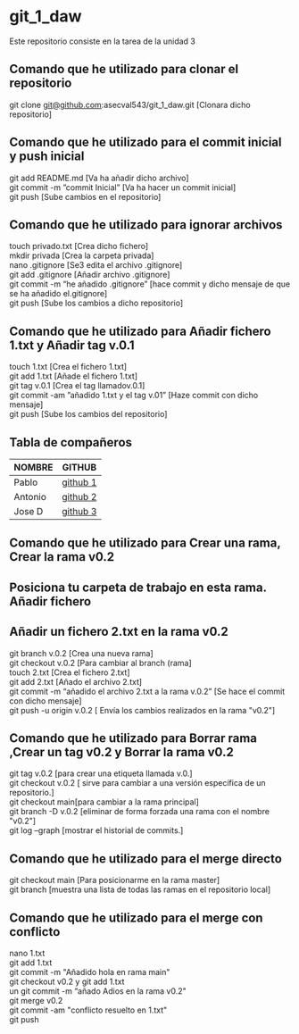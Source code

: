 # git_1_daw
Este repositorio  consiste en la tarea de la unidad 3 

## Comando que he  utilizado para clonar el repositorio
git clone git@github.com:asecval543/git_1_daw.git [Clonara dicho repositorio]<br>

## Comando que he utilizado para el commit inicial y push inicial
git add README.md [Va ha añadir dicho archivo]<br>
git commit -m ”commit Inicial” [Va ha hacer un commit inicial]<br>
git push [Sube cambios en el repositorio]<br>

## Comando que he utilizado para ignorar archivos
touch privado.txt [Crea dicho fichero]<br>
mkdir privada [Crea la carpeta privada]<br>
nano .gitignore [Se3 edita el archivo .gitignore]<br>
git add .gitignore [Añadir archivo .gitignore]<br>
git commit -m “he añadido  .gitignore” [hace commit y dicho mensaje  de que se ha añadido el.gitignore]<br>
git push [Sube los cambios a dicho repositorio]

## Comando que he  utilizado para Añadir fichero 1.txt y Añadir tag v.0.1
touch 1.txt [Crea el fichero 1.txt]<br>
git add 1.txt [Añade el fichero 1.txt]<br>
git tag v.0.1 [Crea el tag llamadov.0.1]<br>
git commit -am ”añadido 1.txt y el tag v.01” [Haze commit con dicho mensaje]<br>
git push [Sube los cambios del repositorio]

## Tabla de compañeros

| NOMBRE | GITHUB|
|--------|------|                   	 
| Pablo  | [github 1](https://github.com/pamadob/) |  
| Antonio| [github 2](https://github.com/anuncar621508)  |
| Jose D | [github 3](https://github.com/jjunlob074)   |

##  Comando que he  utilizado para Crear una rama, Crear la rama v0.2 
## Posiciona tu carpeta de trabajo en esta rama. Añadir fichero 
##  Añadir un fichero 2.txt en la rama v0.2

git branch v.0.2 [Crea una nueva rama]<br>
git checkout v.0.2 [Para cambiar al branch (rama]<br>
touch 2.txt [Crea el fichero 2.txt]<br>
git add 2.txt [Añado el archivo 2.txt]<br>
git commit -m “añadido el archivo 2.txt  a la rama v.0.2” [Se hace el commit con dicho mensaje]<br>
git push -u origin v.0.2 [ Envía los cambios realizados en la rama "v0.2"]
 
## Comando que he utilizado para  Borrar rama ,Crear un tag v0.2 y Borrar la rama v0.2
git tag v.0.2 [para crear una etiqueta  llamada v.0.]<br>
git checkout v.0.2 [ sirve para cambiar a una versión específica de un repositorio.]<br>
git checkout main[para cambiar a la rama principal]<br>
git branch -D v.0.2  [eliminar de forma forzada una rama con el nombre "v0.2"]<br> 
git log –graph [mostrar el historial de commits.]

## Comando que he utilizado para  el merge directo
git checkout  main [Para posicionarme en la rama master]<br>
git branch [muestra una lista de todas las ramas en el repositorio local]<br>
## Comando que he utilizado para el merge con conflicto
nano 1.txt <br> 
git add 1.txt<br>
git commit -m "Añadido hola en rama main"<br> 
git checkout v0.2 y git add 1.txt <br>
un git commit -m “añado Adios en la rama v0.2"<br>
git merge v0.2 <br>
git commit -am "conflicto resuelto en 1.txt"<br>
 git push <br>
